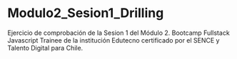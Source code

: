 # Modulo2_Sesion1_Drilling
Ejercicio de comprobación de la Sesion 1 del Módulo 2. Bootcamp Fullstack Javascript Trainee de la institución Edutecno certificado por el SENCE y Talento Digital para Chile. 

